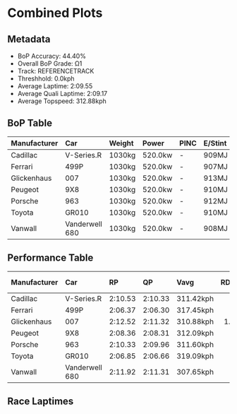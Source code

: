 # Combined Plots

## Metadata

- BoP Accuracy: 44.40%
- Overall BoP Grade: Ω1
- Track: REFERENCETRACK
- Threshhold: 0.0kph
- Average Laptime: 2:09.55
- Average Quali Laptime: 2:09.17
- Average Topspeed: 312.88kph

## BoP Table
| Manufacturer   | Car            | Weight   | Power   | PINC   | E/Stint   | FDS   | RDP    | QDP    | TDP    |
|:---------------|:---------------|:---------|:--------|:-------|:----------|:------|:-------|:-------|:-------|
| Cadillac       | V-Series.R     | 1030kg   | 520.0kw | -      | 909MJ     | -     | 36.81% | 66.67% | 20.86% |
| Ferrari        | 499P           | 1030kg   | 520.0kw | -      | 907MJ     | -     | 39.06% | 25.00% | 9.38%  |
| Glickenhaus    | 007            | 1030kg   | 520.0kw | -      | 913MJ     | -     | 37.50% | 75.00% | 27.50% |
| Peugeot        | 9X8            | 1030kg   | 520.0kw | -      | 910MJ     | -     | 41.12% | 66.67% | 8.57%  |
| Porsche        | 963            | 1030kg   | 520.0kw | -      | 912MJ     | -     | 33.50% | 32.00% | 28.93% |
| Toyota         | GR010          | 1030kg   | 520.0kw | -      | 910MJ     | -     | 43.94% | 60.00% | 7.58%  |
| Vanwall        | Vanderwell 680 | 1030kg   | 520.0kw | -      | 908MJ     | -     | 35.48% | 30.00% | 43.55% |

## Performance Table
| Manufacturer   | Car            | RP      | QP      | Vavg      |   RDLC | BOP-Grade   | Match   |
|:---------------|:---------------|:--------|:--------|:----------|-------:|:------------|:--------|
| Cadillac       | V-Series.R     | 2:10.53 | 2:10.33 | 311.42kph |   1    | +C1         | 80.00%  |
| Ferrari        | 499P           | 2:06.37 | 2:06.30 | 317.45kph |   1    | -Ω1         | 12.00%  |
| Glickenhaus    | 007            | 2:12.52 | 2:11.32 | 310.88kph |   1.01 | +Ω1         | 15.56%  |
| Peugeot        | 9X8            | 2:08.36 | 2:08.31 | 312.09kph |   1    | -C1         | 79.55%  |
| Porsche        | 963            | 2:10.33 | 2:09.96 | 311.60kph |   1    | +C2         | 71.21%  |
| Toyota         | GR010          | 2:06.85 | 2:06.66 | 319.09kph |   1    | -Ω1         | 20.69%  |
| Vanwall        | Vanderwell 680 | 2:11.92 | 2:11.31 | 307.65kph |   1    | +Ω1         | 31.82%  |

## Race Laptimes
<div>                        <script type="text/javascript">window.PlotlyConfig = {MathJaxConfig: 'local'};</script>
        <script charset="utf-8" src="https://cdn.plot.ly/plotly-3.0.1.min.js"></script>                <div id="b74519fb-3b50-4233-8d0a-5761dfc7aed8" class="plotly-graph-div" style="height:100%; width:100%;"></div>            <script type="text/javascript">                window.PLOTLYENV=window.PLOTLYENV || {};                                if (document.getElementById("b74519fb-3b50-4233-8d0a-5761dfc7aed8")) {                    Plotly.newPlot(                        "b74519fb-3b50-4233-8d0a-5761dfc7aed8",                        [{"box":{"visible":true},"line":{"color":"rgb(0,30,255)"},"name":"V-Series.R","points":false,"y":[131.61179440939378,130.950376339099,131.59710982688958,129.919396275781,131.05255655902425,131.57569481073756,129.75847772583876,131.6191367006459,131.14739448769743,131.82349714049647,131.1853296591667,131.78372639621418,131.18165851354064,130.973626928064,129.02486045823147,130.23021993878723,130.24184523326974,131.15228934853218,129.11480352606992,129.141725260661,130.66219140745343,130.12987529167498,129.962226308085,129.46233864533673,129.81293305262528,131.1853296591667,128.90187707975852,129.5461631371317,130.6517898281796,130.50188471511552,130.0546168063408,130.56184676034113,129.6526263602874,130.28895826880415,129.7890706060559,130.08031482572318,131.00544352348984,131.88101175530474,131.52735805999444,130.17331718158331,129.6042896095443,130.72460088309637,130.1304871492793,129.2114770275561,130.2895701264085,131.58670824761575,130.83718268229552,129.62080976486158,131.6191367006459,131.0843731544501,130.32566972506476,130.20023891617444,131.7341659302624,130.9210071740905,130.78945778915676,129.57492044453585,131.0231873940158,131.66563787857598,130.81209652051746,128.85537590182844],"type":"violin"},{"box":{"visible":true},"line":{"color":"rgb(255,0,0)"},"name":"499P","points":false,"y":[127.47245241009286,127.77397618295572,126.98322115017105,125.57928832632734,125.54710989997439,126.22047326624916,125.83135266609216,127.76742131832825,127.9140119272695,127.26090905166137,127.39736941526927,126.11321184507264,125.96542944256278,126.42546176005317,127.2066824442888,125.50241764115083,125.3987316006802,125.92192897730787,125.22175025573893,125.61921341087636,125.28610710844485,125.05251556899378,127.29070389087707,127.80913409323021,125.07515964679772,127.4545755065634,125.23903126248405,126.47790067707281,126.78597931456312,127.11789382342603,126.40102999189631,126.15909589746482,127.1000169198966,125.82479780146467,126.90158329072007,127.39021865385749,124.84275990091524,126.20438405307269,125.73362559346464,125.92073718373922,125.261675340288,127.47483599723009,126.86284999973965,126.90992584570046,126.10546518687657,127.97240981213226,124.97147360632708,125.2116200104056,125.10972166028792,127.65241323895565],"type":"violin"},{"box":{"visible":true},"line":{"color":"rgb(255,85,0)"},"name":"007","points":false,"y":[132.1652216804385,133.50841545195698,131.70128759719302,132.6439228963072,131.53269616641148,133.18046204828343,133.31644272785542,132.83774151198668,131.75543375014473,133.7656096784777,133.60932419154884,134.07510416637223,131.84219065430602,133.57486754876138,133.29736851488377,130.46392494280744,132.045238727875,131.39240840649109,133.51149193792014,132.11046023029414,132.16645227482377,131.0669161915881,130.30148648395226,130.43254478598314,130.2651839495869,132.79713189727286,132.92019133579956,130.53591471434555,134.06095233094166,132.3910357501349,131.5031619011651,133.45857637935367,131.91110393988095,132.9140383638732,130.36793858075663,134.2055471712105,132.9140383638732,133.7496119514692,134.12186675301234,132.56516485565012,133.02233066977666,133.89051500858224,134.09356308215123,132.93311257684482,132.50301983919417],"type":"violin"},{"box":{"visible":true},"line":{"color":"rgb(171,214,0)"},"name":"9X8","points":false,"y":[128.3453182392266,128.54029143460127,129.21367108158972,128.18705296026505,128.0348053725188,129.12099863687456,129.42609558148862,129.55427240437385,128.91940598116312,127.99027445752581,128.072716827175,127.08701900611413,127.18149675819384,127.51728392800577,127.06716062510375,128.7659548551738,128.60648603796918,127.89880555105374,126.62847093551075,128.58121173486506,128.1202565877756,129.0397598054685,129.76790044251587,128.06609736683816,127.85908878903298,129.30213114245413,128.70637971214265,128.54871620230261,127.02924917044757,129.41646727554422,128.45845083407363,128.11664597304642,129.68064391989446,127.75979688398107,127.8169649505261,127.86390294200518,129.30995414103398,128.658839951542,127.2687532808152,129.50071495255793,127.5202927736134,128.92662721062143,127.41377963910318,129.07767126012467],"type":"violin"},{"box":{"visible":true},"line":{"color":"rgb(255,128,102)"},"name":"963","points":false,"y":[131.03002258321516,131.5101722343247,129.51608133634926,131.9486762524299,132.08524943125312,131.25356164272407,130.70175700541574,131.48996185360198,129.6324441344498,129.09350064851049,130.3514437395552,132.13179455049334,131.38401046375253,131.97011150471155,129.94662368932123,131.76433308280744,131.89478190383593,129.77330436372938,129.40155584558715,130.577432542182,132.1244453211396,132.37738129806343,131.1714952482742,130.48801691837843,130.95653028967794,130.6564367577345,130.6435756063655,131.35645085367608,129.080027061362,130.68093418891354,132.26714285775762,132.47537102277965,130.04828802871432,130.66562329442664,129.94356151042388,129.57426273539954,129.91171484989107,128.98020002930733,129.2655951025434,128.95937721280515,129.315202400681,129.43891442813523,128.78360814409538,131.22293985375023,130.18241146441966,128.83076569911506,128.82341646976136,130.07156058833445,129.9735708636182,128.39593629568674,129.9423366388649,128.55394472679168,129.7028742490896,129.62815708399344,128.16688531416256,128.85771287341203,131.43606750500803,131.26091087207777,132.4190269310678,129.99316880856145,129.55221504733836,130.3802282211906,130.45310807894828,128.55333229101223,129.67347733167472,128.81912941930503],"type":"violin"},{"box":{"visible":true},"line":{"color":"rgb(102,5,0)"},"name":"GR010","points":false,"y":[127.68426066001567,127.3968496825588,126.84701998655432,127.01303999216606,126.83868923358455,128.04069787636487,126.33884405539867,126.0657143687471,126.45725975832605,127.58845700086334,127.32365806718157,126.78453933928107,127.06183440241755,128.38999444731144,127.26593785017675,127.64915248678595,127.03922235864245,126.68040492715903,126.89700450437289,126.2347096432766,127.19691161128445,125.75093091724672,125.83721371586213,126.20198168518111,125.23977971717329,125.22847369528576,126.4828470710189,124.85835024191479,126.68099998094257,125.40698983035215,127.23023462316348,126.77263826360998,127.17191935237516,128.13412132038295,126.77561353252777,127.06123934863399,126.82559805034636,126.01930017362983,126.79941568386995,125.68190467835439,126.39299394970215,126.09903738062616,127.3873288220219,126.64708191527995,128.2775292822196,127.95739034666722,128.04010282258133,125.9818117852659,126.90235998842489,125.56170381407635,127.48372753495777,128.09306260931768,128.3275138000382,126.16032792033228,127.66462388515838,128.20195745170818,127.45814022226489,125.69618596915969],"type":"violin"},{"box":{"visible":true},"line":{"color":"rgb(81,128,38)"},"name":"Vanderwell 680","points":false,"y":[133.2277326158051,132.13670237545236,132.55434801551993,133.8532811515892,133.32953757358956,132.8125401072504,132.35257794858566,130.33733041075584,130.05767341828766,132.7530516680631,131.15177007303157,132.46603528105632,133.16947074237424,132.2317612215764,133.0903572510839,131.3406611995232,131.67122067088363,129.6430941926112,133.66193689358465,130.2208066638941,130.491264413189,129.68050444818257],"type":"violin"}],                        {"template":{"data":{"histogram2dcontour":[{"type":"histogram2dcontour","colorbar":{"outlinewidth":0,"ticks":""},"colorscale":[[0.0,"#0d0887"],[0.1111111111111111,"#46039f"],[0.2222222222222222,"#7201a8"],[0.3333333333333333,"#9c179e"],[0.4444444444444444,"#bd3786"],[0.5555555555555556,"#d8576b"],[0.6666666666666666,"#ed7953"],[0.7777777777777778,"#fb9f3a"],[0.8888888888888888,"#fdca26"],[1.0,"#f0f921"]]}],"choropleth":[{"type":"choropleth","colorbar":{"outlinewidth":0,"ticks":""}}],"histogram2d":[{"type":"histogram2d","colorbar":{"outlinewidth":0,"ticks":""},"colorscale":[[0.0,"#0d0887"],[0.1111111111111111,"#46039f"],[0.2222222222222222,"#7201a8"],[0.3333333333333333,"#9c179e"],[0.4444444444444444,"#bd3786"],[0.5555555555555556,"#d8576b"],[0.6666666666666666,"#ed7953"],[0.7777777777777778,"#fb9f3a"],[0.8888888888888888,"#fdca26"],[1.0,"#f0f921"]]}],"heatmap":[{"type":"heatmap","colorbar":{"outlinewidth":0,"ticks":""},"colorscale":[[0.0,"#0d0887"],[0.1111111111111111,"#46039f"],[0.2222222222222222,"#7201a8"],[0.3333333333333333,"#9c179e"],[0.4444444444444444,"#bd3786"],[0.5555555555555556,"#d8576b"],[0.6666666666666666,"#ed7953"],[0.7777777777777778,"#fb9f3a"],[0.8888888888888888,"#fdca26"],[1.0,"#f0f921"]]}],"contourcarpet":[{"type":"contourcarpet","colorbar":{"outlinewidth":0,"ticks":""}}],"contour":[{"type":"contour","colorbar":{"outlinewidth":0,"ticks":""},"colorscale":[[0.0,"#0d0887"],[0.1111111111111111,"#46039f"],[0.2222222222222222,"#7201a8"],[0.3333333333333333,"#9c179e"],[0.4444444444444444,"#bd3786"],[0.5555555555555556,"#d8576b"],[0.6666666666666666,"#ed7953"],[0.7777777777777778,"#fb9f3a"],[0.8888888888888888,"#fdca26"],[1.0,"#f0f921"]]}],"surface":[{"type":"surface","colorbar":{"outlinewidth":0,"ticks":""},"colorscale":[[0.0,"#0d0887"],[0.1111111111111111,"#46039f"],[0.2222222222222222,"#7201a8"],[0.3333333333333333,"#9c179e"],[0.4444444444444444,"#bd3786"],[0.5555555555555556,"#d8576b"],[0.6666666666666666,"#ed7953"],[0.7777777777777778,"#fb9f3a"],[0.8888888888888888,"#fdca26"],[1.0,"#f0f921"]]}],"mesh3d":[{"type":"mesh3d","colorbar":{"outlinewidth":0,"ticks":""}}],"scatter":[{"fillpattern":{"fillmode":"overlay","size":10,"solidity":0.2},"type":"scatter"}],"parcoords":[{"type":"parcoords","line":{"colorbar":{"outlinewidth":0,"ticks":""}}}],"scatterpolargl":[{"type":"scatterpolargl","marker":{"colorbar":{"outlinewidth":0,"ticks":""}}}],"bar":[{"error_x":{"color":"#2a3f5f"},"error_y":{"color":"#2a3f5f"},"marker":{"line":{"color":"#E5ECF6","width":0.5},"pattern":{"fillmode":"overlay","size":10,"solidity":0.2}},"type":"bar"}],"scattergeo":[{"type":"scattergeo","marker":{"colorbar":{"outlinewidth":0,"ticks":""}}}],"scatterpolar":[{"type":"scatterpolar","marker":{"colorbar":{"outlinewidth":0,"ticks":""}}}],"histogram":[{"marker":{"pattern":{"fillmode":"overlay","size":10,"solidity":0.2}},"type":"histogram"}],"scattergl":[{"type":"scattergl","marker":{"colorbar":{"outlinewidth":0,"ticks":""}}}],"scatter3d":[{"type":"scatter3d","line":{"colorbar":{"outlinewidth":0,"ticks":""}},"marker":{"colorbar":{"outlinewidth":0,"ticks":""}}}],"scattermap":[{"type":"scattermap","marker":{"colorbar":{"outlinewidth":0,"ticks":""}}}],"scattermapbox":[{"type":"scattermapbox","marker":{"colorbar":{"outlinewidth":0,"ticks":""}}}],"scatterternary":[{"type":"scatterternary","marker":{"colorbar":{"outlinewidth":0,"ticks":""}}}],"scattercarpet":[{"type":"scattercarpet","marker":{"colorbar":{"outlinewidth":0,"ticks":""}}}],"carpet":[{"aaxis":{"endlinecolor":"#2a3f5f","gridcolor":"white","linecolor":"white","minorgridcolor":"white","startlinecolor":"#2a3f5f"},"baxis":{"endlinecolor":"#2a3f5f","gridcolor":"white","linecolor":"white","minorgridcolor":"white","startlinecolor":"#2a3f5f"},"type":"carpet"}],"table":[{"cells":{"fill":{"color":"#EBF0F8"},"line":{"color":"white"}},"header":{"fill":{"color":"#C8D4E3"},"line":{"color":"white"}},"type":"table"}],"barpolar":[{"marker":{"line":{"color":"#E5ECF6","width":0.5},"pattern":{"fillmode":"overlay","size":10,"solidity":0.2}},"type":"barpolar"}],"pie":[{"automargin":true,"type":"pie"}]},"layout":{"autotypenumbers":"strict","colorway":["#636efa","#EF553B","#00cc96","#ab63fa","#FFA15A","#19d3f3","#FF6692","#B6E880","#FF97FF","#FECB52"],"font":{"color":"#2a3f5f"},"hovermode":"closest","hoverlabel":{"align":"left"},"paper_bgcolor":"white","plot_bgcolor":"#E5ECF6","polar":{"bgcolor":"#E5ECF6","angularaxis":{"gridcolor":"white","linecolor":"white","ticks":""},"radialaxis":{"gridcolor":"white","linecolor":"white","ticks":""}},"ternary":{"bgcolor":"#E5ECF6","aaxis":{"gridcolor":"white","linecolor":"white","ticks":""},"baxis":{"gridcolor":"white","linecolor":"white","ticks":""},"caxis":{"gridcolor":"white","linecolor":"white","ticks":""}},"coloraxis":{"colorbar":{"outlinewidth":0,"ticks":""}},"colorscale":{"sequential":[[0.0,"#0d0887"],[0.1111111111111111,"#46039f"],[0.2222222222222222,"#7201a8"],[0.3333333333333333,"#9c179e"],[0.4444444444444444,"#bd3786"],[0.5555555555555556,"#d8576b"],[0.6666666666666666,"#ed7953"],[0.7777777777777778,"#fb9f3a"],[0.8888888888888888,"#fdca26"],[1.0,"#f0f921"]],"sequentialminus":[[0.0,"#0d0887"],[0.1111111111111111,"#46039f"],[0.2222222222222222,"#7201a8"],[0.3333333333333333,"#9c179e"],[0.4444444444444444,"#bd3786"],[0.5555555555555556,"#d8576b"],[0.6666666666666666,"#ed7953"],[0.7777777777777778,"#fb9f3a"],[0.8888888888888888,"#fdca26"],[1.0,"#f0f921"]],"diverging":[[0,"#8e0152"],[0.1,"#c51b7d"],[0.2,"#de77ae"],[0.3,"#f1b6da"],[0.4,"#fde0ef"],[0.5,"#f7f7f7"],[0.6,"#e6f5d0"],[0.7,"#b8e186"],[0.8,"#7fbc41"],[0.9,"#4d9221"],[1,"#276419"]]},"xaxis":{"gridcolor":"white","linecolor":"white","ticks":"","title":{"standoff":15},"zerolinecolor":"white","automargin":true,"zerolinewidth":2},"yaxis":{"gridcolor":"white","linecolor":"white","ticks":"","title":{"standoff":15},"zerolinecolor":"white","automargin":true,"zerolinewidth":2},"scene":{"xaxis":{"backgroundcolor":"#E5ECF6","gridcolor":"white","linecolor":"white","showbackground":true,"ticks":"","zerolinecolor":"white","gridwidth":2},"yaxis":{"backgroundcolor":"#E5ECF6","gridcolor":"white","linecolor":"white","showbackground":true,"ticks":"","zerolinecolor":"white","gridwidth":2},"zaxis":{"backgroundcolor":"#E5ECF6","gridcolor":"white","linecolor":"white","showbackground":true,"ticks":"","zerolinecolor":"white","gridwidth":2}},"shapedefaults":{"line":{"color":"#2a3f5f"}},"annotationdefaults":{"arrowcolor":"#2a3f5f","arrowhead":0,"arrowwidth":1},"geo":{"bgcolor":"white","landcolor":"#E5ECF6","subunitcolor":"white","showland":true,"showlakes":true,"lakecolor":"white"},"title":{"x":0.05},"mapbox":{"style":"light"}}},"xaxis":{"showticklabels":false,"title":{}}},                        {"responsive": true}                    )                };            </script>        </div>

## Quali Laptimes
<div>                        <script type="text/javascript">window.PlotlyConfig = {MathJaxConfig: 'local'};</script>
        <script charset="utf-8" src="https://cdn.plot.ly/plotly-3.0.1.min.js"></script>                <div id="224ff203-1454-444b-bf34-374ef666d43a" class="plotly-graph-div" style="height:100%; width:100%;"></div>            <script type="text/javascript">                window.PLOTLYENV=window.PLOTLYENV || {};                                if (document.getElementById("224ff203-1454-444b-bf34-374ef666d43a")) {                    Plotly.newPlot(                        "224ff203-1454-444b-bf34-374ef666d43a",                        [{"box":{"visible":true},"line":{"color":"rgb(0,30,255)"},"name":"V-Series.R","points":false,"y":[130.42258373728893,130.22077073125436,130.58477701207744,130.3210581759709,130.1966274575263,130.31177230146014,130.23748530537378,130.30681983505437],"type":"violin"},{"box":{"visible":true},"line":{"color":"rgb(255,0,0)"},"name":"499P","points":false,"y":[126.20123230067676,126.20967095174859,126.35071697680618,126.26874150925133,126.46885809181171],"type":"violin"},{"box":{"visible":true},"line":{"color":"rgb(255,85,0)"},"name":"007","points":false,"y":[131.32474168053997,131.31103983229627,131.327855736959],"type":"violin"},{"box":{"visible":true},"line":{"color":"rgb(171,214,0)"},"name":"9X8","points":false,"y":[128.21550252231748,128.4341579151735,128.34827933469245,128.19844861981062,128.41954028445335,128.22159320178423],"type":"violin"},{"box":{"visible":true},"line":{"color":"rgb(255,128,102)"},"name":"963","points":false,"y":[130.15818834522213,129.90841096261087,129.78507175879045,130.15013101029916,129.95117681720188,129.76895708894457,130.02369283150836,129.90717137262274],"type":"violin"},{"box":{"visible":true},"line":{"color":"rgb(102,5,0)"},"name":"GR010","points":false,"y":[126.72995817147273,126.79139161094679,126.59504552007878,126.47940610459823,126.71068493555931,126.67394532959935],"type":"violin"},{"box":{"visible":true},"line":{"color":"rgb(81,128,38)"},"name":"Vanderwell 680","points":false,"y":[131.32729540303086,131.21446327695347,131.40045029796016],"type":"violin"}],                        {"template":{"data":{"histogram2dcontour":[{"type":"histogram2dcontour","colorbar":{"outlinewidth":0,"ticks":""},"colorscale":[[0.0,"#0d0887"],[0.1111111111111111,"#46039f"],[0.2222222222222222,"#7201a8"],[0.3333333333333333,"#9c179e"],[0.4444444444444444,"#bd3786"],[0.5555555555555556,"#d8576b"],[0.6666666666666666,"#ed7953"],[0.7777777777777778,"#fb9f3a"],[0.8888888888888888,"#fdca26"],[1.0,"#f0f921"]]}],"choropleth":[{"type":"choropleth","colorbar":{"outlinewidth":0,"ticks":""}}],"histogram2d":[{"type":"histogram2d","colorbar":{"outlinewidth":0,"ticks":""},"colorscale":[[0.0,"#0d0887"],[0.1111111111111111,"#46039f"],[0.2222222222222222,"#7201a8"],[0.3333333333333333,"#9c179e"],[0.4444444444444444,"#bd3786"],[0.5555555555555556,"#d8576b"],[0.6666666666666666,"#ed7953"],[0.7777777777777778,"#fb9f3a"],[0.8888888888888888,"#fdca26"],[1.0,"#f0f921"]]}],"heatmap":[{"type":"heatmap","colorbar":{"outlinewidth":0,"ticks":""},"colorscale":[[0.0,"#0d0887"],[0.1111111111111111,"#46039f"],[0.2222222222222222,"#7201a8"],[0.3333333333333333,"#9c179e"],[0.4444444444444444,"#bd3786"],[0.5555555555555556,"#d8576b"],[0.6666666666666666,"#ed7953"],[0.7777777777777778,"#fb9f3a"],[0.8888888888888888,"#fdca26"],[1.0,"#f0f921"]]}],"contourcarpet":[{"type":"contourcarpet","colorbar":{"outlinewidth":0,"ticks":""}}],"contour":[{"type":"contour","colorbar":{"outlinewidth":0,"ticks":""},"colorscale":[[0.0,"#0d0887"],[0.1111111111111111,"#46039f"],[0.2222222222222222,"#7201a8"],[0.3333333333333333,"#9c179e"],[0.4444444444444444,"#bd3786"],[0.5555555555555556,"#d8576b"],[0.6666666666666666,"#ed7953"],[0.7777777777777778,"#fb9f3a"],[0.8888888888888888,"#fdca26"],[1.0,"#f0f921"]]}],"surface":[{"type":"surface","colorbar":{"outlinewidth":0,"ticks":""},"colorscale":[[0.0,"#0d0887"],[0.1111111111111111,"#46039f"],[0.2222222222222222,"#7201a8"],[0.3333333333333333,"#9c179e"],[0.4444444444444444,"#bd3786"],[0.5555555555555556,"#d8576b"],[0.6666666666666666,"#ed7953"],[0.7777777777777778,"#fb9f3a"],[0.8888888888888888,"#fdca26"],[1.0,"#f0f921"]]}],"mesh3d":[{"type":"mesh3d","colorbar":{"outlinewidth":0,"ticks":""}}],"scatter":[{"fillpattern":{"fillmode":"overlay","size":10,"solidity":0.2},"type":"scatter"}],"parcoords":[{"type":"parcoords","line":{"colorbar":{"outlinewidth":0,"ticks":""}}}],"scatterpolargl":[{"type":"scatterpolargl","marker":{"colorbar":{"outlinewidth":0,"ticks":""}}}],"bar":[{"error_x":{"color":"#2a3f5f"},"error_y":{"color":"#2a3f5f"},"marker":{"line":{"color":"#E5ECF6","width":0.5},"pattern":{"fillmode":"overlay","size":10,"solidity":0.2}},"type":"bar"}],"scattergeo":[{"type":"scattergeo","marker":{"colorbar":{"outlinewidth":0,"ticks":""}}}],"scatterpolar":[{"type":"scatterpolar","marker":{"colorbar":{"outlinewidth":0,"ticks":""}}}],"histogram":[{"marker":{"pattern":{"fillmode":"overlay","size":10,"solidity":0.2}},"type":"histogram"}],"scattergl":[{"type":"scattergl","marker":{"colorbar":{"outlinewidth":0,"ticks":""}}}],"scatter3d":[{"type":"scatter3d","line":{"colorbar":{"outlinewidth":0,"ticks":""}},"marker":{"colorbar":{"outlinewidth":0,"ticks":""}}}],"scattermap":[{"type":"scattermap","marker":{"colorbar":{"outlinewidth":0,"ticks":""}}}],"scattermapbox":[{"type":"scattermapbox","marker":{"colorbar":{"outlinewidth":0,"ticks":""}}}],"scatterternary":[{"type":"scatterternary","marker":{"colorbar":{"outlinewidth":0,"ticks":""}}}],"scattercarpet":[{"type":"scattercarpet","marker":{"colorbar":{"outlinewidth":0,"ticks":""}}}],"carpet":[{"aaxis":{"endlinecolor":"#2a3f5f","gridcolor":"white","linecolor":"white","minorgridcolor":"white","startlinecolor":"#2a3f5f"},"baxis":{"endlinecolor":"#2a3f5f","gridcolor":"white","linecolor":"white","minorgridcolor":"white","startlinecolor":"#2a3f5f"},"type":"carpet"}],"table":[{"cells":{"fill":{"color":"#EBF0F8"},"line":{"color":"white"}},"header":{"fill":{"color":"#C8D4E3"},"line":{"color":"white"}},"type":"table"}],"barpolar":[{"marker":{"line":{"color":"#E5ECF6","width":0.5},"pattern":{"fillmode":"overlay","size":10,"solidity":0.2}},"type":"barpolar"}],"pie":[{"automargin":true,"type":"pie"}]},"layout":{"autotypenumbers":"strict","colorway":["#636efa","#EF553B","#00cc96","#ab63fa","#FFA15A","#19d3f3","#FF6692","#B6E880","#FF97FF","#FECB52"],"font":{"color":"#2a3f5f"},"hovermode":"closest","hoverlabel":{"align":"left"},"paper_bgcolor":"white","plot_bgcolor":"#E5ECF6","polar":{"bgcolor":"#E5ECF6","angularaxis":{"gridcolor":"white","linecolor":"white","ticks":""},"radialaxis":{"gridcolor":"white","linecolor":"white","ticks":""}},"ternary":{"bgcolor":"#E5ECF6","aaxis":{"gridcolor":"white","linecolor":"white","ticks":""},"baxis":{"gridcolor":"white","linecolor":"white","ticks":""},"caxis":{"gridcolor":"white","linecolor":"white","ticks":""}},"coloraxis":{"colorbar":{"outlinewidth":0,"ticks":""}},"colorscale":{"sequential":[[0.0,"#0d0887"],[0.1111111111111111,"#46039f"],[0.2222222222222222,"#7201a8"],[0.3333333333333333,"#9c179e"],[0.4444444444444444,"#bd3786"],[0.5555555555555556,"#d8576b"],[0.6666666666666666,"#ed7953"],[0.7777777777777778,"#fb9f3a"],[0.8888888888888888,"#fdca26"],[1.0,"#f0f921"]],"sequentialminus":[[0.0,"#0d0887"],[0.1111111111111111,"#46039f"],[0.2222222222222222,"#7201a8"],[0.3333333333333333,"#9c179e"],[0.4444444444444444,"#bd3786"],[0.5555555555555556,"#d8576b"],[0.6666666666666666,"#ed7953"],[0.7777777777777778,"#fb9f3a"],[0.8888888888888888,"#fdca26"],[1.0,"#f0f921"]],"diverging":[[0,"#8e0152"],[0.1,"#c51b7d"],[0.2,"#de77ae"],[0.3,"#f1b6da"],[0.4,"#fde0ef"],[0.5,"#f7f7f7"],[0.6,"#e6f5d0"],[0.7,"#b8e186"],[0.8,"#7fbc41"],[0.9,"#4d9221"],[1,"#276419"]]},"xaxis":{"gridcolor":"white","linecolor":"white","ticks":"","title":{"standoff":15},"zerolinecolor":"white","automargin":true,"zerolinewidth":2},"yaxis":{"gridcolor":"white","linecolor":"white","ticks":"","title":{"standoff":15},"zerolinecolor":"white","automargin":true,"zerolinewidth":2},"scene":{"xaxis":{"backgroundcolor":"#E5ECF6","gridcolor":"white","linecolor":"white","showbackground":true,"ticks":"","zerolinecolor":"white","gridwidth":2},"yaxis":{"backgroundcolor":"#E5ECF6","gridcolor":"white","linecolor":"white","showbackground":true,"ticks":"","zerolinecolor":"white","gridwidth":2},"zaxis":{"backgroundcolor":"#E5ECF6","gridcolor":"white","linecolor":"white","showbackground":true,"ticks":"","zerolinecolor":"white","gridwidth":2}},"shapedefaults":{"line":{"color":"#2a3f5f"}},"annotationdefaults":{"arrowcolor":"#2a3f5f","arrowhead":0,"arrowwidth":1},"geo":{"bgcolor":"white","landcolor":"#E5ECF6","subunitcolor":"white","showland":true,"showlakes":true,"lakecolor":"white"},"title":{"x":0.05},"mapbox":{"style":"light"}}},"xaxis":{"showticklabels":false,"title":{}}},                        {"responsive": true}                    )                };            </script>        </div>

## Topspeeds
<div>                        <script type="text/javascript">window.PlotlyConfig = {MathJaxConfig: 'local'};</script>
        <script charset="utf-8" src="https://cdn.plot.ly/plotly-3.0.1.min.js"></script>                <div id="52a269ae-9e50-46bd-ad63-4737eb1d5245" class="plotly-graph-div" style="height:100%; width:100%;"></div>            <script type="text/javascript">                window.PLOTLYENV=window.PLOTLYENV || {};                                if (document.getElementById("52a269ae-9e50-46bd-ad63-4737eb1d5245")) {                    Plotly.newPlot(                        "52a269ae-9e50-46bd-ad63-4737eb1d5245",                        [{"box":{"visible":true},"line":{"color":"rgb(0,30,255)"},"name":"V-Series.R","points":false,"y":[313.04420103718667,311.0753695841226,310.13783079694923,310.13783079694923,310.13783079694923,313.04420103718667,310.13783079694923,310.13783079694923,310.13783079694923,311.0753695841226,313.04420103718667,313.04420103718667,313.04420103718667,312.10666225001324,311.0753695841226,312.10666225001324,313.04420103718667,310.13783079694923,311.0753695841226,311.0753695841226,310.13783079694923,312.10666225001324,315.9505712774241,310.13783079694923,312.10666225001324,311.0753695841226,310.13783079694923,310.13783079694923,310.13783079694923,312.10666225001324,313.04420103718667,310.13783079694923,312.10666225001324,310.13783079694923,313.04420103718667,311.0753695841226,310.13783079694923,310.13783079694923,310.13783079694923,313.04420103718667,310.13783079694923,310.13783079694923,310.13783079694923,311.0753695841226,313.04420103718667,313.04420103718667,313.04420103718667,312.10666225001324,311.0753695841226,312.10666225001324,313.04420103718667,310.13783079694923,311.0753695841226,311.0753695841226,310.13783079694923,312.10666225001324,315.9505712774241,310.13783079694923,312.10666225001324,311.0753695841226,310.13783079694923,310.13783079694923,310.13783079694923,312.10666225001324,313.04420103718667,310.13783079694923,312.10666225001324,310.13783079694923,313.04420103718667,311.0753695841226,310.13783079694923,310.13783079694923,310.13783079694923,313.04420103718667,310.13783079694923,310.13783079694923,310.13783079694923,311.0753695841226,313.04420103718667,313.04420103718667,313.04420103718667,312.10666225001324,311.0753695841226,312.10666225001324,313.04420103718667,310.13783079694923,311.0753695841226,311.0753695841226,310.13783079694923,312.10666225001324,315.9505712774241,310.13783079694923,312.10666225001324,311.0753695841226,310.13783079694923,310.13783079694923,310.13783079694923,312.10666225001324,313.04420103718667,310.13783079694923,312.10666225001324,310.13783079694923],"type":"violin"},{"box":{"visible":true},"line":{"color":"rgb(255,0,0)"},"name":"499P","points":false,"y":[315.9415708970663,316.9793007507145,317.9226915267583,315.9415708970663,316.9793007507145,321.9792718637466,319.90381215645033,318.96042138040656,315.9415708970663,315.9415708970663,316.9793007507145,315.9415708970663,315.9415708970663,316.9793007507145,317.9226915267583,315.9415708970663,316.9793007507145,321.9792718637466,319.90381215645033,318.96042138040656,315.9415708970663,315.9415708970663,316.9793007507145,315.9415708970663,315.9415708970663,316.9793007507145,317.9226915267583,315.9415708970663,316.9793007507145,321.9792718637466,319.90381215645033,318.96042138040656,315.9415708970663,315.9415708970663,316.9793007507145,315.9415708970663],"type":"violin"},{"box":{"visible":true},"line":{"color":"rgb(255,85,0)"},"name":"007","points":false,"y":[308.83073582092595,312.7399856414439,312.7399856414439,314.694610551703,311.7161344979749,309.85458696439485,308.83073582092595,311.7161344979749,310.7853607311849,309.85458696439485,308.83073582092595,312.7399856414439,314.694610551703,310.7853607311849,310.7853607311849,312.7399856414439,313.67075940823395,309.85458696439485,308.83073582092595,310.7853607311849,311.7161344979749,308.83073582092595,310.7853607311849,308.83073582092595,310.7853607311849,312.7399856414439,308.83073582092595,309.85458696439485,309.85458696439485,309.85458696439485,310.7853607311849,310.7853607311849,309.85458696439485,308.83073582092595,312.7399856414439,312.7399856414439,314.694610551703,311.7161344979749,309.85458696439485,308.83073582092595,311.7161344979749,310.7853607311849,309.85458696439485,308.83073582092595,312.7399856414439,314.694610551703,310.7853607311849,310.7853607311849,312.7399856414439,313.67075940823395,309.85458696439485,308.83073582092595,310.7853607311849,311.7161344979749,308.83073582092595,310.7853607311849,308.83073582092595,310.7853607311849,312.7399856414439,308.83073582092595,309.85458696439485,309.85458696439485,309.85458696439485,310.7853607311849,310.7853607311849,309.85458696439485,308.83073582092595,312.7399856414439,312.7399856414439,314.694610551703,311.7161344979749,309.85458696439485,308.83073582092595,311.7161344979749,310.7853607311849,309.85458696439485,308.83073582092595,312.7399856414439,314.694610551703,310.7853607311849,310.7853607311849,312.7399856414439,313.67075940823395,309.85458696439485,308.83073582092595,310.7853607311849,311.7161344979749,308.83073582092595,310.7853607311849,308.83073582092595,310.7853607311849,312.7399856414439,308.83073582092595,309.85458696439485,309.85458696439485,309.85458696439485,310.7853607311849,310.7853607311849,309.85458696439485],"type":"violin"},{"box":{"visible":true},"line":{"color":"rgb(171,214,0)"},"name":"9X8","points":false,"y":[311.35365172054037,312.2889285355615,311.35365172054037,311.35365172054037,310.32484722401716,311.35365172054037,311.35365172054037,316.2170911586504,313.2242053505827,311.35365172054037,312.2889285355615,311.35365172054037,311.35365172054037,310.32484722401716,311.35365172054037,311.35365172054037,316.2170911586504,313.2242053505827,311.35365172054037,312.2889285355615,311.35365172054037,311.35365172054037,310.32484722401716,311.35365172054037,311.35365172054037,316.2170911586504,313.2242053505827],"type":"violin"},{"box":{"visible":true},"line":{"color":"rgb(255,128,102)"},"name":"963","points":false,"y":[310.7706106624284,309.8339903771287,310.7706106624284,310.7706106624284,311.80089297625796,312.73751326155764,310.7706106624284,309.8339903771287,315.6410361459866,309.8339903771287,309.8339903771287,311.80089297625796,309.8339903771287,311.80089297625796,313.6741335468573,311.80089297625796,312.73751326155764,310.7706106624284,310.7706106624284,313.6741335468573,310.7706106624284,312.73751326155764,311.80089297625796,310.7706106624284,309.8339903771287,312.73751326155764,311.80089297625796,312.73751326155764,309.8339903771287,310.7706106624284,310.7706106624284,312.73751326155764,309.8339903771287,311.80089297625796,311.80089297625796,311.80089297625796,312.73751326155764,311.80089297625796,311.80089297625796,312.73751326155764,310.7706106624284,311.80089297625796,311.80089297625796,311.80089297625796,313.6741335468573,314.704415860687,310.7706106624284,309.8339903771287,309.8339903771287,313.6741335468573,314.704415860687,312.73751326155764,310.7706106624284,310.7706106624284,309.8339903771287,312.73751326155764,309.8339903771287,310.7706106624284,309.8339903771287,310.7706106624284,310.7706106624284,311.80089297625796,312.73751326155764,310.7706106624284,309.8339903771287,315.6410361459866,309.8339903771287,309.8339903771287,311.80089297625796,309.8339903771287,311.80089297625796,313.6741335468573,311.80089297625796,312.73751326155764,310.7706106624284,310.7706106624284,313.6741335468573,310.7706106624284,312.73751326155764,311.80089297625796,310.7706106624284,309.8339903771287,312.73751326155764,311.80089297625796,312.73751326155764,309.8339903771287,310.7706106624284,310.7706106624284,312.73751326155764,309.8339903771287,311.80089297625796,311.80089297625796,311.80089297625796,312.73751326155764,311.80089297625796,311.80089297625796,312.73751326155764,310.7706106624284,311.80089297625796,311.80089297625796,311.80089297625796,313.6741335468573,314.704415860687,310.7706106624284,309.8339903771287,309.8339903771287,313.6741335468573,314.704415860687,312.73751326155764,310.7706106624284,310.7706106624284,309.8339903771287,312.73751326155764,309.8339903771287,310.7706106624284,309.8339903771287,310.7706106624284,310.7706106624284,311.80089297625796,312.73751326155764,310.7706106624284,309.8339903771287,315.6410361459866,309.8339903771287,309.8339903771287,311.80089297625796,309.8339903771287,311.80089297625796,313.6741335468573,311.80089297625796,312.73751326155764,310.7706106624284,310.7706106624284,313.6741335468573,310.7706106624284,312.73751326155764,311.80089297625796,310.7706106624284,309.8339903771287,312.73751326155764,311.80089297625796,312.73751326155764,309.8339903771287,310.7706106624284,310.7706106624284,312.73751326155764,309.8339903771287,311.80089297625796,311.80089297625796,311.80089297625796,312.73751326155764,311.80089297625796,311.80089297625796,312.73751326155764,310.7706106624284,311.80089297625796,311.80089297625796,311.80089297625796,313.6741335468573,314.704415860687,310.7706106624284,309.8339903771287,309.8339903771287,313.6741335468573,314.704415860687,312.73751326155764,310.7706106624284,310.7706106624284,309.8339903771287,312.73751326155764,309.8339903771287],"type":"violin"},{"box":{"visible":true},"line":{"color":"rgb(102,5,0)"},"name":"GR010","points":false,"y":[323.6540247559246,317.6972022144045,318.6427296019474,317.6972022144045,317.6972022144045,317.6972022144045,317.6972022144045,317.6972022144045,319.68280972824454,322.70849736838176,323.6540247559246,317.6972022144045,318.6427296019474,317.6972022144045,317.6972022144045,317.6972022144045,317.6972022144045,317.6972022144045,319.68280972824454,322.70849736838176,323.6540247559246,317.6972022144045,318.6427296019474,317.6972022144045,317.6972022144045,317.6972022144045,317.6972022144045,317.6972022144045,319.68280972824454,322.70849736838176],"type":"violin"},{"box":{"visible":true},"line":{"color":"rgb(81,128,38)"},"name":"Vanderwell 680","points":false,"y":[305.3581586001389,306.2925470903474,306.2925470903474,305.3581586001389,307.2269355805559,309.09571256097297,309.09571256097297,306.2925470903474,307.2269355805559,306.2925470903474,309.09571256097297,305.3581586001389,308.1613240707644,310.0301010511814,310.0301010511814,307.2269355805559,308.1613240707644,310.0301010511814,311.0579283904107,308.1613240707644,308.1613240707644,306.2925470903474,305.3581586001389,306.2925470903474,309.09571256097297,309.09571256097297,306.2925470903474,305.3581586001389,306.2925470903474,306.2925470903474,305.3581586001389,307.2269355805559,309.09571256097297,309.09571256097297,306.2925470903474,307.2269355805559,306.2925470903474,309.09571256097297,305.3581586001389,308.1613240707644,310.0301010511814,310.0301010511814,307.2269355805559,308.1613240707644,310.0301010511814,311.0579283904107,308.1613240707644,308.1613240707644,306.2925470903474,305.3581586001389,306.2925470903474,309.09571256097297,309.09571256097297,306.2925470903474,305.3581586001389,306.2925470903474,306.2925470903474,305.3581586001389,307.2269355805559,309.09571256097297,309.09571256097297,306.2925470903474,307.2269355805559,306.2925470903474,309.09571256097297,305.3581586001389,308.1613240707644,310.0301010511814,310.0301010511814,307.2269355805559,308.1613240707644,310.0301010511814,311.0579283904107,308.1613240707644,308.1613240707644,306.2925470903474,305.3581586001389,306.2925470903474,309.09571256097297,309.09571256097297,306.2925470903474],"type":"violin"}],                        {"template":{"data":{"histogram2dcontour":[{"type":"histogram2dcontour","colorbar":{"outlinewidth":0,"ticks":""},"colorscale":[[0.0,"#0d0887"],[0.1111111111111111,"#46039f"],[0.2222222222222222,"#7201a8"],[0.3333333333333333,"#9c179e"],[0.4444444444444444,"#bd3786"],[0.5555555555555556,"#d8576b"],[0.6666666666666666,"#ed7953"],[0.7777777777777778,"#fb9f3a"],[0.8888888888888888,"#fdca26"],[1.0,"#f0f921"]]}],"choropleth":[{"type":"choropleth","colorbar":{"outlinewidth":0,"ticks":""}}],"histogram2d":[{"type":"histogram2d","colorbar":{"outlinewidth":0,"ticks":""},"colorscale":[[0.0,"#0d0887"],[0.1111111111111111,"#46039f"],[0.2222222222222222,"#7201a8"],[0.3333333333333333,"#9c179e"],[0.4444444444444444,"#bd3786"],[0.5555555555555556,"#d8576b"],[0.6666666666666666,"#ed7953"],[0.7777777777777778,"#fb9f3a"],[0.8888888888888888,"#fdca26"],[1.0,"#f0f921"]]}],"heatmap":[{"type":"heatmap","colorbar":{"outlinewidth":0,"ticks":""},"colorscale":[[0.0,"#0d0887"],[0.1111111111111111,"#46039f"],[0.2222222222222222,"#7201a8"],[0.3333333333333333,"#9c179e"],[0.4444444444444444,"#bd3786"],[0.5555555555555556,"#d8576b"],[0.6666666666666666,"#ed7953"],[0.7777777777777778,"#fb9f3a"],[0.8888888888888888,"#fdca26"],[1.0,"#f0f921"]]}],"contourcarpet":[{"type":"contourcarpet","colorbar":{"outlinewidth":0,"ticks":""}}],"contour":[{"type":"contour","colorbar":{"outlinewidth":0,"ticks":""},"colorscale":[[0.0,"#0d0887"],[0.1111111111111111,"#46039f"],[0.2222222222222222,"#7201a8"],[0.3333333333333333,"#9c179e"],[0.4444444444444444,"#bd3786"],[0.5555555555555556,"#d8576b"],[0.6666666666666666,"#ed7953"],[0.7777777777777778,"#fb9f3a"],[0.8888888888888888,"#fdca26"],[1.0,"#f0f921"]]}],"surface":[{"type":"surface","colorbar":{"outlinewidth":0,"ticks":""},"colorscale":[[0.0,"#0d0887"],[0.1111111111111111,"#46039f"],[0.2222222222222222,"#7201a8"],[0.3333333333333333,"#9c179e"],[0.4444444444444444,"#bd3786"],[0.5555555555555556,"#d8576b"],[0.6666666666666666,"#ed7953"],[0.7777777777777778,"#fb9f3a"],[0.8888888888888888,"#fdca26"],[1.0,"#f0f921"]]}],"mesh3d":[{"type":"mesh3d","colorbar":{"outlinewidth":0,"ticks":""}}],"scatter":[{"fillpattern":{"fillmode":"overlay","size":10,"solidity":0.2},"type":"scatter"}],"parcoords":[{"type":"parcoords","line":{"colorbar":{"outlinewidth":0,"ticks":""}}}],"scatterpolargl":[{"type":"scatterpolargl","marker":{"colorbar":{"outlinewidth":0,"ticks":""}}}],"bar":[{"error_x":{"color":"#2a3f5f"},"error_y":{"color":"#2a3f5f"},"marker":{"line":{"color":"#E5ECF6","width":0.5},"pattern":{"fillmode":"overlay","size":10,"solidity":0.2}},"type":"bar"}],"scattergeo":[{"type":"scattergeo","marker":{"colorbar":{"outlinewidth":0,"ticks":""}}}],"scatterpolar":[{"type":"scatterpolar","marker":{"colorbar":{"outlinewidth":0,"ticks":""}}}],"histogram":[{"marker":{"pattern":{"fillmode":"overlay","size":10,"solidity":0.2}},"type":"histogram"}],"scattergl":[{"type":"scattergl","marker":{"colorbar":{"outlinewidth":0,"ticks":""}}}],"scatter3d":[{"type":"scatter3d","line":{"colorbar":{"outlinewidth":0,"ticks":""}},"marker":{"colorbar":{"outlinewidth":0,"ticks":""}}}],"scattermap":[{"type":"scattermap","marker":{"colorbar":{"outlinewidth":0,"ticks":""}}}],"scattermapbox":[{"type":"scattermapbox","marker":{"colorbar":{"outlinewidth":0,"ticks":""}}}],"scatterternary":[{"type":"scatterternary","marker":{"colorbar":{"outlinewidth":0,"ticks":""}}}],"scattercarpet":[{"type":"scattercarpet","marker":{"colorbar":{"outlinewidth":0,"ticks":""}}}],"carpet":[{"aaxis":{"endlinecolor":"#2a3f5f","gridcolor":"white","linecolor":"white","minorgridcolor":"white","startlinecolor":"#2a3f5f"},"baxis":{"endlinecolor":"#2a3f5f","gridcolor":"white","linecolor":"white","minorgridcolor":"white","startlinecolor":"#2a3f5f"},"type":"carpet"}],"table":[{"cells":{"fill":{"color":"#EBF0F8"},"line":{"color":"white"}},"header":{"fill":{"color":"#C8D4E3"},"line":{"color":"white"}},"type":"table"}],"barpolar":[{"marker":{"line":{"color":"#E5ECF6","width":0.5},"pattern":{"fillmode":"overlay","size":10,"solidity":0.2}},"type":"barpolar"}],"pie":[{"automargin":true,"type":"pie"}]},"layout":{"autotypenumbers":"strict","colorway":["#636efa","#EF553B","#00cc96","#ab63fa","#FFA15A","#19d3f3","#FF6692","#B6E880","#FF97FF","#FECB52"],"font":{"color":"#2a3f5f"},"hovermode":"closest","hoverlabel":{"align":"left"},"paper_bgcolor":"white","plot_bgcolor":"#E5ECF6","polar":{"bgcolor":"#E5ECF6","angularaxis":{"gridcolor":"white","linecolor":"white","ticks":""},"radialaxis":{"gridcolor":"white","linecolor":"white","ticks":""}},"ternary":{"bgcolor":"#E5ECF6","aaxis":{"gridcolor":"white","linecolor":"white","ticks":""},"baxis":{"gridcolor":"white","linecolor":"white","ticks":""},"caxis":{"gridcolor":"white","linecolor":"white","ticks":""}},"coloraxis":{"colorbar":{"outlinewidth":0,"ticks":""}},"colorscale":{"sequential":[[0.0,"#0d0887"],[0.1111111111111111,"#46039f"],[0.2222222222222222,"#7201a8"],[0.3333333333333333,"#9c179e"],[0.4444444444444444,"#bd3786"],[0.5555555555555556,"#d8576b"],[0.6666666666666666,"#ed7953"],[0.7777777777777778,"#fb9f3a"],[0.8888888888888888,"#fdca26"],[1.0,"#f0f921"]],"sequentialminus":[[0.0,"#0d0887"],[0.1111111111111111,"#46039f"],[0.2222222222222222,"#7201a8"],[0.3333333333333333,"#9c179e"],[0.4444444444444444,"#bd3786"],[0.5555555555555556,"#d8576b"],[0.6666666666666666,"#ed7953"],[0.7777777777777778,"#fb9f3a"],[0.8888888888888888,"#fdca26"],[1.0,"#f0f921"]],"diverging":[[0,"#8e0152"],[0.1,"#c51b7d"],[0.2,"#de77ae"],[0.3,"#f1b6da"],[0.4,"#fde0ef"],[0.5,"#f7f7f7"],[0.6,"#e6f5d0"],[0.7,"#b8e186"],[0.8,"#7fbc41"],[0.9,"#4d9221"],[1,"#276419"]]},"xaxis":{"gridcolor":"white","linecolor":"white","ticks":"","title":{"standoff":15},"zerolinecolor":"white","automargin":true,"zerolinewidth":2},"yaxis":{"gridcolor":"white","linecolor":"white","ticks":"","title":{"standoff":15},"zerolinecolor":"white","automargin":true,"zerolinewidth":2},"scene":{"xaxis":{"backgroundcolor":"#E5ECF6","gridcolor":"white","linecolor":"white","showbackground":true,"ticks":"","zerolinecolor":"white","gridwidth":2},"yaxis":{"backgroundcolor":"#E5ECF6","gridcolor":"white","linecolor":"white","showbackground":true,"ticks":"","zerolinecolor":"white","gridwidth":2},"zaxis":{"backgroundcolor":"#E5ECF6","gridcolor":"white","linecolor":"white","showbackground":true,"ticks":"","zerolinecolor":"white","gridwidth":2}},"shapedefaults":{"line":{"color":"#2a3f5f"}},"annotationdefaults":{"arrowcolor":"#2a3f5f","arrowhead":0,"arrowwidth":1},"geo":{"bgcolor":"white","landcolor":"#E5ECF6","subunitcolor":"white","showland":true,"showlakes":true,"lakecolor":"white"},"title":{"x":0.05},"mapbox":{"style":"light"}}},"xaxis":{"showticklabels":false,"title":{}}},                        {"responsive": true}                    )                };            </script>        </div>

## Laptimes Lineplot
<div>                        <script type="text/javascript">window.PlotlyConfig = {MathJaxConfig: 'local'};</script>
        <script charset="utf-8" src="https://cdn.plot.ly/plotly-3.0.1.min.js"></script>                <div id="451c7c39-cc90-4b51-8c45-2257392aec8a" class="plotly-graph-div" style="height:100%; width:100%;"></div>            <script type="text/javascript">                window.PLOTLYENV=window.PLOTLYENV || {};                                if (document.getElementById("451c7c39-cc90-4b51-8c45-2257392aec8a")) {                    Plotly.newPlot(                        "451c7c39-cc90-4b51-8c45-2257392aec8a",                        [{"line":{"color":"rgb(0,30,255)"},"name":"V-Series.R","x":{"dtype":"f8","bdata":"AAAAAAAAAAAEDSd1Xx77PwQNJ3VfHgtAw0ndl8dWFEAEDSd1Xx4bQCJoOKn78iBAw0ndl8dWJEBkK4KGk7onQAQNJ3VfHitApO7LYyuCLkAiaDip+\u002fIwQPPYiqDhpDJAw0ndl8dWNECTui+PrQg2QGQrgoaTujdANJzUfXlsOUAEDSd1Xx47QNR9eWxF0DxApO7LYyuCPkC6L4+tCBpAQCJoOKn78kBAi6DhpO7LQUDz2Iqg4aRCQFsRNJzUfUNAw0ndl8dWREArgoaTui9FQJO6L4+tCEZA+\u002fLYiqDhRkBkK4KGk7pHQMxjK4KGk0hANJzUfXlsSUCc1H15bEVKQAQNJ3VfHktAbEXQcFL3S0DUfXlsRdBMQDy2Img4qU1ApO7LYyuCTkANJ3VfHltPQLovj60IGlBA7stjK4KGUEAiaDip+\u002fJQQFcEDSd1X1FAi6DhpO7LUUC\u002fPLYiaDhSQPPYiqDhpFJAJ3VfHlsRU0BbETSc1H1TQI+tCBpO6lNAw0ndl8dWVED35bEVQcNUQCuChpO6L1VAXx5bETScVUCTui+PrQhWQMdWBA0ndVZA+\u002fLYiqDhVkAvj60IGk5XQGQrgoaTuldAmMdWBA0nWEDMYyuChpNYQAAAAAAAAFlA"},"y":[131.88101175530474,131.82349714049647,131.78372639621418,131.7341659302624,131.66563787857598,131.6191367006459,131.6191367006459,131.61179440939378,131.59710982688958,131.58670824761575,131.57569481073756,131.52735805999444,131.1853296591667,131.1853296591667,131.18165851354064,131.15228934853218,131.14739448769743,131.0843731544501,131.05255655902425,131.0231873940158,131.00544352348984,130.973626928064,130.950376339099,130.9210071740905,130.83718268229552,130.81209652051746,130.78945778915676,130.72460088309637,130.66219140745343,130.6517898281796,130.56184676034113,130.50188471511552,130.32566972506476,130.2895701264085,130.28895826880415,130.24184523326974,130.23021993878723,130.20023891617444,130.17331718158331,130.1304871492793,130.12987529167498,130.08031482572318,130.0546168063408,129.962226308085,129.919396275781,129.81293305262528,129.7890706060559,129.75847772583876,129.6526263602874,129.62080976486158,129.6042896095443,129.57492044453585,129.5461631371317,129.46233864533673,129.2114770275561,129.141725260661,129.11480352606992,129.02486045823147,128.90187707975852,128.85537590182844],"type":"scatter"},{"line":{"color":"rgb(255,0,0)"},"name":"499P","x":{"dtype":"f8","bdata":"AAAAAAAAAAAVvJyCl1MAQBW8nIKXUxBAIBrrQ2N9GEAVvJyCl1MgQBrrQ2N9aCRAIBrrQ2N9KEAlSZIkSZIsQBW8nIKXUzBAmFPwcgpeMkAa60NjfWg0QJ2Cl1PwcjZAIBrrQ2N9OECisT401oc6QCVJkiRJkjxAp+DlFLycPkAVvJyCl1NAQNaHxvrQWEFAmFPwcgpeQkBZHxrrQ2NDQBrrQ2N9aERA3LZt27ZtRUCdgpdT8HJGQF5OwcspeEdAIBrrQ2N9SEDh5RS8nIJJQKKxPjTWh0pAY31orA+NS0AlSZIkSZJMQOYUvJyCl01Ap+DlFLycTkBprA+N9aFPQBW8nIKXU1BA9qGxPjTWUEDWh8b60FhRQLdt27Zt21FAmFPwcgpeUkB4OQUvp+BSQFkfGutDY1NAOgUvp+DlU0Aa60NjfWhUQPvQWB8a61RA3LZt27ZtVUC8nIKXU\u002fBVQJ2Cl1PwclZAfmisD431VkBeTsHLKXhXQD801ofG+ldAIBrrQ2N9WEAAAAAAAABZQA=="},"y":[127.97240981213226,127.9140119272695,127.80913409323021,127.77397618295572,127.76742131832825,127.65241323895565,127.47483599723009,127.47245241009286,127.4545755065634,127.39736941526927,127.39021865385749,127.29070389087707,127.26090905166137,127.2066824442888,127.11789382342603,127.1000169198966,126.98322115017105,126.90992584570046,126.90158329072007,126.86284999973965,126.78597931456312,126.47790067707281,126.42546176005317,126.40102999189631,126.22047326624916,126.20438405307269,126.15909589746482,126.11321184507264,126.10546518687657,125.96542944256278,125.92192897730787,125.92073718373922,125.83135266609216,125.82479780146467,125.73362559346464,125.61921341087636,125.57928832632734,125.54710989997439,125.50241764115083,125.3987316006802,125.28610710844485,125.261675340288,125.23903126248405,125.22175025573893,125.2116200104056,125.10972166028792,125.07515964679772,125.05251556899378,124.97147360632708,124.84275990091524],"type":"scatter"},{"line":{"color":"rgb(255,85,0)"},"name":"007","x":{"dtype":"f8","bdata":"AAAAAAAAAAAvuuiiiy4CQC+66KKLLhJARhdddNFFG0Avuuiiiy4iQLvooosuuiZARhdddNFFK0DSRRdddNEvQC+66KKLLjJAddFFF110NEC76KKLLro2QAEAAAAAADlARhdddNFFO0CMLrrooos9QNJFF1100T9AjC666KILQUAvuuiiiy5CQNJFF110UUNAddFFF110REAYXXTRRZdFQLvooosuukZAXnTRRRfdR0ABAAAAAABJQKSLLrroIkpARhdddNFFS0DpoosuumhMQIwuuuiii01AL7rooouuTkDSRRdddNFPQLvooosuelBAjC666KILUUBedNFFF51RQC+66KKLLlJAAAAAAADAUkDSRRdddFFTQKOLLrro4lNAddFFF110VEBGF1100QVVQBhddNFFl1VA6aKLLrooVkC76KKLLrpWQIwuuuiiS1dAXnTRRRfdV0Avuuiii25YQAAAAAAAAFlA"},"y":[134.2055471712105,134.12186675301234,134.09356308215123,134.07510416637223,134.06095233094166,133.89051500858224,133.7656096784777,133.7496119514692,133.60932419154884,133.57486754876138,133.51149193792014,133.50841545195698,133.45857637935367,133.31644272785542,133.29736851488377,133.18046204828343,133.02233066977666,132.93311257684482,132.92019133579956,132.9140383638732,132.9140383638732,132.83774151198668,132.79713189727286,132.6439228963072,132.56516485565012,132.50301983919417,132.3910357501349,132.16645227482377,132.1652216804385,132.11046023029414,132.045238727875,131.91110393988095,131.84219065430602,131.75543375014473,131.70128759719302,131.53269616641148,131.5031619011651,131.39240840649109,131.0669161915881,130.53591471434555,130.46392494280744,130.43254478598314,130.36793858075663,130.30148648395226,130.2651839495869],"type":"scatter"},{"line":{"color":"rgb(171,214,0)"},"name":"9X8","x":{"dtype":"f8","bdata":"AAAAAAAAAACnrClrypoCQKesKWvKmhJA+oK+oC\u002foG0CnrClrypoiQNEX9AV9QSdA+oK+oC\u002foK0ASd8QdcUcwQKesKWvKmjJAPOKOuCPuNEDRF\u002fQFfUE3QGZNWVPWlDlA+oK+oC\u002foO0CPuCPuiDs+QBJ3xB1xR0BA3RF3xB1xQUCnrClryppCQHFH3BF3xENAPOKOuCPuREAGfUFf0BdGQNEX9AV9QUdAm7KmrClrSEBmTVlT1pRJQDDoC\u002fqCvkpA+oK+oC\u002foS0DFHXFH3BFNQI+4I+6IO05AWlPWlDVlT0ASd8QdcUdQQHfEHXFH3FBA3RF3xB1xUUBCX9AX9AVSQKesKWvKmlJADPqCvqAvU0BxR9wRd8RTQNeUNWVNWVRAPOKOuCPuVEChL+gL+oJVQAZ9QV\u002fQF1ZAbMqasqasVkDRF\u002fQFfUFXQDZlTVlT1ldAm7KmrClrWEAAAAAAAABZQA=="},"y":[129.76790044251587,129.68064391989446,129.55427240437385,129.50071495255793,129.42609558148862,129.41646727554422,129.30995414103398,129.30213114245413,129.21367108158972,129.12099863687456,129.07767126012467,129.0397598054685,128.92662721062143,128.91940598116312,128.7659548551738,128.70637971214265,128.658839951542,128.60648603796918,128.58121173486506,128.54871620230261,128.54029143460127,128.45845083407363,128.3453182392266,128.18705296026505,128.1202565877756,128.11664597304642,128.072716827175,128.06609736683816,128.0348053725188,127.99027445752581,127.89880555105374,127.86390294200518,127.85908878903298,127.8169649505261,127.75979688398107,127.5202927736134,127.51728392800577,127.41377963910318,127.2687532808152,127.18149675819384,127.08701900611413,127.06716062510375,127.02924917044757,126.62847093551075],"type":"scatter"},{"line":{"color":"rgb(255,128,102)"},"name":"963","x":{"dtype":"f8","bdata":"AAAAAAAAAADZiZ3YiZ34P9mJndiJnQhAYyd2Yid2EkDZiZ3YiZ0YQE\u002fsxE7sxB5AYyd2Yid2IkCe2Imd2IklQNmJndiJnShAFDuxEzuxK0BP7MRO7MQuQMVO7MRO7DBAYyd2Yid2MkAAAAAAAAA0QJ7YiZ3YiTVAO7ETO7ETN0DZiZ3YiZ04QHdiJ3ZiJzpAFDuxEzuxO0CyEzuxEzs9QE\u002fsxE7sxD5AdmIndmInQEDFTuzETuxAQBQ7sRM7sUFAYyd2Yid2QkCyEzuxEztDQAAAAAAAAERAT+zETuzERECe2Imd2IlFQO3ETuzETkZAO7ETO7ETR0CKndiJndhHQNmJndiJnUhAKHZiJ3ZiSUB3Yid2YidKQMVO7MRO7EpAFDuxEzuxS0BjJ3ZiJ3ZMQLITO7ETO01AAAAAAAAATkBP7MRO7MROQJ7YiZ3YiU9AdmIndmInUECe2Imd2IlQQMVO7MRO7FBA7cRO7MROUUAUO7ETO7FRQDuxEzuxE1JAYyd2Yid2UkCKndiJndhSQLITO7ETO1NA2Ymd2ImdU0AAAAAAAABUQCh2Yid2YlRAT+zETuzEVEB2Yid2YidVQJ7YiZ3YiVVAxU7sxE7sVUDtxE7sxE5WQBQ7sRM7sVZAO7ETO7ETV0BjJ3ZiJ3ZXQIqd2Imd2FdAshM7sRM7WEDZiZ3YiZ1YQAAAAAAAAFlA"},"y":[132.47537102277965,132.4190269310678,132.37738129806343,132.26714285775762,132.13179455049334,132.1244453211396,132.08524943125312,131.97011150471155,131.9486762524299,131.89478190383593,131.76433308280744,131.5101722343247,131.48996185360198,131.43606750500803,131.38401046375253,131.35645085367608,131.26091087207777,131.25356164272407,131.22293985375023,131.1714952482742,131.03002258321516,130.95653028967794,130.70175700541574,130.68093418891354,130.66562329442664,130.6564367577345,130.6435756063655,130.577432542182,130.48801691837843,130.45310807894828,130.3802282211906,130.3514437395552,130.18241146441966,130.07156058833445,130.04828802871432,129.99316880856145,129.9735708636182,129.94662368932123,129.94356151042388,129.9423366388649,129.91171484989107,129.77330436372938,129.7028742490896,129.67347733167472,129.6324441344498,129.62815708399344,129.57426273539954,129.55221504733836,129.51608133634926,129.43891442813523,129.40155584558715,129.315202400681,129.2655951025434,129.09350064851049,129.080027061362,128.98020002930733,128.95937721280515,128.85771287341203,128.83076569911506,128.82341646976136,128.81912941930503,128.78360814409538,128.55394472679168,128.55333229101223,128.39593629568674,128.16688531416256],"type":"scatter"},{"line":{"color":"rgb(102,5,0)"},"name":"GR010","x":{"dtype":"f8","bdata":"AAAAAAAAAAAfwX0E9xH8Px\u002fBfQT3EQxA11BeQ3kNFUAfwX0E9xEcQLOYzmI6iyFA11BeQ3kNJUD7CO4juI8oQB\u002fBfQT3ESxAQ3kN5TWUL0CzmM5iOosxQMV0FtNZTDNA11BeQ3kNNUDpLKazmM42QPsI7iO4jzhADeU1lNdQOkAfwX0E9xE8QDGdxXQW0z1AQ3kN5TWUP0CqqqqqqqpAQLOYzmI6i0FAvIbyGsprQkDFdBbTWUxDQM5iOovpLERA11BeQ3kNRUDgPoL7CO5FQOksprOYzkZA8hrKayivR0D7CO4juI9IQAT3EdxHcElADeU1lNdQSkAW01lMZzFLQB\u002fBfQT3EUxAKK+hvIbyTEAxncV0FtNNQDqL6Syms05AQ3kN5TWUT0Cms5jOYjpQQKqqqqqqqlBAr6G8hvIaUUCzmM5iOotRQLiP4D6C+1FAvIbyGsprUkDBfQT3EdxSQMV0FtNZTFNAymsor6G8U0DOYjqL6SxUQNNZTGcxnVRA11BeQ3kNVUDcR3AfwX1VQOA+gvsI7lVA5TWU11BeVkDpLKazmM5WQO4juI\u002fgPldA8hrKayivV0D3EdxHcB9YQPsI7iO4j1hAAAAAAAAAWUA="},"y":[128.38999444731144,128.3275138000382,128.2775292822196,128.20195745170818,128.13412132038295,128.09306260931768,128.04069787636487,128.04010282258133,127.95739034666722,127.68426066001567,127.66462388515838,127.64915248678595,127.58845700086334,127.48372753495777,127.45814022226489,127.3968496825588,127.3873288220219,127.32365806718157,127.26593785017675,127.23023462316348,127.19691161128445,127.17191935237516,127.06183440241755,127.06123934863399,127.03922235864245,127.01303999216606,126.90235998842489,126.89700450437289,126.84701998655432,126.83868923358455,126.82559805034636,126.79941568386995,126.78453933928107,126.77561353252777,126.77263826360998,126.68099998094257,126.68040492715903,126.64708191527995,126.4828470710189,126.45725975832605,126.39299394970215,126.33884405539867,126.2347096432766,126.20198168518111,126.16032792033228,126.09903738062616,126.0657143687471,126.01930017362983,125.9818117852659,125.83721371586213,125.75093091724672,125.69618596915969,125.68190467835439,125.56170381407635,125.40698983035215,125.23977971717329,125.22847369528576,124.85835024191479],"type":"scatter"},{"line":{"color":"rgb(81,128,38)"},"name":"Vanderwell 680","x":{"dtype":"f8","bdata":"AAAAAAAAAADDMAzDMAwTQMMwDMMwDCNAJEmSJEmSLEDDMAzDMAwzQPQ8z\u002fM8zzdAJEmSJEmSPECrqqqqqqpAQMMwDMMwDENA27Zt27ZtRUD0PM\u002fzPM9HQAzDMAzDMEpAJEmSJEmSTEA9z\u002fM8z\u002fNOQKuqqqqqqlBAt23btm3bUUDDMAzDMAxTQM\u002fzPM\u002fzPFRA27Zt27ZtVUDoeZ7neZ5WQPQ8z\u002fM8z1dAAAAAAAAAWUA="},"y":[133.8532811515892,133.66193689358465,133.32953757358956,133.2277326158051,133.16947074237424,133.0903572510839,132.8125401072504,132.7530516680631,132.55434801551993,132.46603528105632,132.35257794858566,132.2317612215764,132.13670237545236,131.67122067088363,131.3406611995232,131.15177007303157,130.491264413189,130.33733041075584,130.2208066638941,130.05767341828766,129.68050444818257,129.6430941926112],"type":"scatter"}],                        {"template":{"data":{"histogram2dcontour":[{"type":"histogram2dcontour","colorbar":{"outlinewidth":0,"ticks":""},"colorscale":[[0.0,"#0d0887"],[0.1111111111111111,"#46039f"],[0.2222222222222222,"#7201a8"],[0.3333333333333333,"#9c179e"],[0.4444444444444444,"#bd3786"],[0.5555555555555556,"#d8576b"],[0.6666666666666666,"#ed7953"],[0.7777777777777778,"#fb9f3a"],[0.8888888888888888,"#fdca26"],[1.0,"#f0f921"]]}],"choropleth":[{"type":"choropleth","colorbar":{"outlinewidth":0,"ticks":""}}],"histogram2d":[{"type":"histogram2d","colorbar":{"outlinewidth":0,"ticks":""},"colorscale":[[0.0,"#0d0887"],[0.1111111111111111,"#46039f"],[0.2222222222222222,"#7201a8"],[0.3333333333333333,"#9c179e"],[0.4444444444444444,"#bd3786"],[0.5555555555555556,"#d8576b"],[0.6666666666666666,"#ed7953"],[0.7777777777777778,"#fb9f3a"],[0.8888888888888888,"#fdca26"],[1.0,"#f0f921"]]}],"heatmap":[{"type":"heatmap","colorbar":{"outlinewidth":0,"ticks":""},"colorscale":[[0.0,"#0d0887"],[0.1111111111111111,"#46039f"],[0.2222222222222222,"#7201a8"],[0.3333333333333333,"#9c179e"],[0.4444444444444444,"#bd3786"],[0.5555555555555556,"#d8576b"],[0.6666666666666666,"#ed7953"],[0.7777777777777778,"#fb9f3a"],[0.8888888888888888,"#fdca26"],[1.0,"#f0f921"]]}],"contourcarpet":[{"type":"contourcarpet","colorbar":{"outlinewidth":0,"ticks":""}}],"contour":[{"type":"contour","colorbar":{"outlinewidth":0,"ticks":""},"colorscale":[[0.0,"#0d0887"],[0.1111111111111111,"#46039f"],[0.2222222222222222,"#7201a8"],[0.3333333333333333,"#9c179e"],[0.4444444444444444,"#bd3786"],[0.5555555555555556,"#d8576b"],[0.6666666666666666,"#ed7953"],[0.7777777777777778,"#fb9f3a"],[0.8888888888888888,"#fdca26"],[1.0,"#f0f921"]]}],"surface":[{"type":"surface","colorbar":{"outlinewidth":0,"ticks":""},"colorscale":[[0.0,"#0d0887"],[0.1111111111111111,"#46039f"],[0.2222222222222222,"#7201a8"],[0.3333333333333333,"#9c179e"],[0.4444444444444444,"#bd3786"],[0.5555555555555556,"#d8576b"],[0.6666666666666666,"#ed7953"],[0.7777777777777778,"#fb9f3a"],[0.8888888888888888,"#fdca26"],[1.0,"#f0f921"]]}],"mesh3d":[{"type":"mesh3d","colorbar":{"outlinewidth":0,"ticks":""}}],"scatter":[{"fillpattern":{"fillmode":"overlay","size":10,"solidity":0.2},"type":"scatter"}],"parcoords":[{"type":"parcoords","line":{"colorbar":{"outlinewidth":0,"ticks":""}}}],"scatterpolargl":[{"type":"scatterpolargl","marker":{"colorbar":{"outlinewidth":0,"ticks":""}}}],"bar":[{"error_x":{"color":"#2a3f5f"},"error_y":{"color":"#2a3f5f"},"marker":{"line":{"color":"#E5ECF6","width":0.5},"pattern":{"fillmode":"overlay","size":10,"solidity":0.2}},"type":"bar"}],"scattergeo":[{"type":"scattergeo","marker":{"colorbar":{"outlinewidth":0,"ticks":""}}}],"scatterpolar":[{"type":"scatterpolar","marker":{"colorbar":{"outlinewidth":0,"ticks":""}}}],"histogram":[{"marker":{"pattern":{"fillmode":"overlay","size":10,"solidity":0.2}},"type":"histogram"}],"scattergl":[{"type":"scattergl","marker":{"colorbar":{"outlinewidth":0,"ticks":""}}}],"scatter3d":[{"type":"scatter3d","line":{"colorbar":{"outlinewidth":0,"ticks":""}},"marker":{"colorbar":{"outlinewidth":0,"ticks":""}}}],"scattermap":[{"type":"scattermap","marker":{"colorbar":{"outlinewidth":0,"ticks":""}}}],"scattermapbox":[{"type":"scattermapbox","marker":{"colorbar":{"outlinewidth":0,"ticks":""}}}],"scatterternary":[{"type":"scatterternary","marker":{"colorbar":{"outlinewidth":0,"ticks":""}}}],"scattercarpet":[{"type":"scattercarpet","marker":{"colorbar":{"outlinewidth":0,"ticks":""}}}],"carpet":[{"aaxis":{"endlinecolor":"#2a3f5f","gridcolor":"white","linecolor":"white","minorgridcolor":"white","startlinecolor":"#2a3f5f"},"baxis":{"endlinecolor":"#2a3f5f","gridcolor":"white","linecolor":"white","minorgridcolor":"white","startlinecolor":"#2a3f5f"},"type":"carpet"}],"table":[{"cells":{"fill":{"color":"#EBF0F8"},"line":{"color":"white"}},"header":{"fill":{"color":"#C8D4E3"},"line":{"color":"white"}},"type":"table"}],"barpolar":[{"marker":{"line":{"color":"#E5ECF6","width":0.5},"pattern":{"fillmode":"overlay","size":10,"solidity":0.2}},"type":"barpolar"}],"pie":[{"automargin":true,"type":"pie"}]},"layout":{"autotypenumbers":"strict","colorway":["#636efa","#EF553B","#00cc96","#ab63fa","#FFA15A","#19d3f3","#FF6692","#B6E880","#FF97FF","#FECB52"],"font":{"color":"#2a3f5f"},"hovermode":"closest","hoverlabel":{"align":"left"},"paper_bgcolor":"white","plot_bgcolor":"#E5ECF6","polar":{"bgcolor":"#E5ECF6","angularaxis":{"gridcolor":"white","linecolor":"white","ticks":""},"radialaxis":{"gridcolor":"white","linecolor":"white","ticks":""}},"ternary":{"bgcolor":"#E5ECF6","aaxis":{"gridcolor":"white","linecolor":"white","ticks":""},"baxis":{"gridcolor":"white","linecolor":"white","ticks":""},"caxis":{"gridcolor":"white","linecolor":"white","ticks":""}},"coloraxis":{"colorbar":{"outlinewidth":0,"ticks":""}},"colorscale":{"sequential":[[0.0,"#0d0887"],[0.1111111111111111,"#46039f"],[0.2222222222222222,"#7201a8"],[0.3333333333333333,"#9c179e"],[0.4444444444444444,"#bd3786"],[0.5555555555555556,"#d8576b"],[0.6666666666666666,"#ed7953"],[0.7777777777777778,"#fb9f3a"],[0.8888888888888888,"#fdca26"],[1.0,"#f0f921"]],"sequentialminus":[[0.0,"#0d0887"],[0.1111111111111111,"#46039f"],[0.2222222222222222,"#7201a8"],[0.3333333333333333,"#9c179e"],[0.4444444444444444,"#bd3786"],[0.5555555555555556,"#d8576b"],[0.6666666666666666,"#ed7953"],[0.7777777777777778,"#fb9f3a"],[0.8888888888888888,"#fdca26"],[1.0,"#f0f921"]],"diverging":[[0,"#8e0152"],[0.1,"#c51b7d"],[0.2,"#de77ae"],[0.3,"#f1b6da"],[0.4,"#fde0ef"],[0.5,"#f7f7f7"],[0.6,"#e6f5d0"],[0.7,"#b8e186"],[0.8,"#7fbc41"],[0.9,"#4d9221"],[1,"#276419"]]},"xaxis":{"gridcolor":"white","linecolor":"white","ticks":"","title":{"standoff":15},"zerolinecolor":"white","automargin":true,"zerolinewidth":2},"yaxis":{"gridcolor":"white","linecolor":"white","ticks":"","title":{"standoff":15},"zerolinecolor":"white","automargin":true,"zerolinewidth":2},"scene":{"xaxis":{"backgroundcolor":"#E5ECF6","gridcolor":"white","linecolor":"white","showbackground":true,"ticks":"","zerolinecolor":"white","gridwidth":2},"yaxis":{"backgroundcolor":"#E5ECF6","gridcolor":"white","linecolor":"white","showbackground":true,"ticks":"","zerolinecolor":"white","gridwidth":2},"zaxis":{"backgroundcolor":"#E5ECF6","gridcolor":"white","linecolor":"white","showbackground":true,"ticks":"","zerolinecolor":"white","gridwidth":2}},"shapedefaults":{"line":{"color":"#2a3f5f"}},"annotationdefaults":{"arrowcolor":"#2a3f5f","arrowhead":0,"arrowwidth":1},"geo":{"bgcolor":"white","landcolor":"#E5ECF6","subunitcolor":"white","showland":true,"showlakes":true,"lakecolor":"white"},"title":{"x":0.05},"mapbox":{"style":"light"}}},"xaxis":{"title":{"text":"Normalised Lap Index (max=100)"}}},                        {"responsive": true}                    )                };            </script>        </div>

